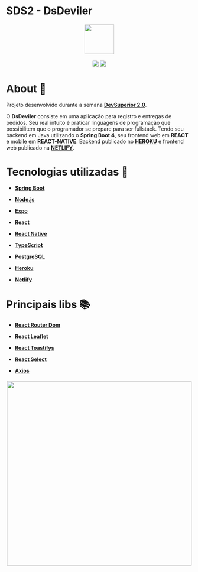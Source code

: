 # SDS2 - DsDeviler

<h4 align="center">

<img src="https://user-images.githubusercontent.com/53586466/104114253-fb778c80-52e0-11eb-8ee7-389c4072e937.png" width="80px" />
</h4>

<p align="center">
	<a href="https://github.com/Douglas-Cezaro">
	    <img src="https://img.shields.io/badge/author-DouglasCezaro-greenlight">
	</a>
    <a href="https://github.com/Douglas-Cezaro/dsdeliver-sds2/search?l=java">
	    <img src="https://img.shields.io/badge/made%20with-Java-b07219">
	</a>
</p>

# About 🧾

Projeto desenvolvido durante a semana [**DevSuperior 2.0**](https://devsuperior.com.br/).

O **DsDeviler** consiste em uma aplicação para registro e entregas de pedidos. Seu real intuito é praticar linguagens de programação que possibilitem que o programador se prepare para ser fullstack. Tendo seu backend em Java utilizando o **Spring Boot 4**, seu frontend web em **REACT** e mobile em **REACT-NATIVE**. Backend publicado no [**HEROKU**](https://douglas-dsdeliver.herokuapp.com/) e frontend web publicado na [**NETLIFY**](https://douglas-cezaro-sds2.netlify.app/).

# Tecnologias utilizadas 🧰

- [**Spring Boot**](https://spring.io/projects/spring-boot)
- [**Node.js**](https://nodejs.org/en/)
- [**Expo**](https://expo.io/)
- [**React**](https://pt-br.reactjs.org/)
- [**React Native**](https://reactnative.dev/)
- [**TypeScript**](https://www.typescriptlang.org/)
- [**PostgreSQL**](https://www.postgresql.org/)

- [**Heroku**](https://dashboard.heroku.com/)

- [**Netlify**](https://www.netlify.com/)

# Principais libs 📚

- [**React Router Dom**](https://reactrouter.com/web/guides/quick-start)

- [**React Leaflet**](https://react-leaflet.js.org/)
- [**React Toastifys**](https://fkhadra.github.io/react-toastify/introduction)
- [**React Select**](https://react-select.com/home)
- [**Axios**](https://github.com/axios/axios)

<h4 align="center">

<img src="https://user-images.githubusercontent.com/53586466/104114449-5d38f600-52e3-11eb-9ab9-a9d9a588a0e1.png" width="500px" />
</h4>
